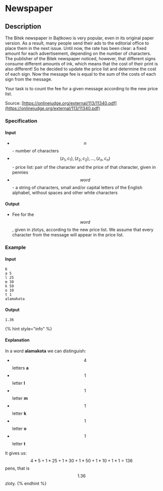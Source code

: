 # Newspaper

## Description

The Bitek newspaper in Bajtkowo is very popular, even in its original paper version.
As a result, many people send their ads to the editorial office to place them in the next issue.
Until now, the rate has been clear: a fixed amount for each advertisement, depending on the number of characters.
The publisher of the Bitek newspaper noticed, however, that different signs consume different amounts of ink, which means that the cost of their print is also different!
So he decided to update the price list and determine the cost of each sign. Now the message fee is equal to the sum of the costs of each sign from the message.

Your task is to count the fee for a given message according to the new price list.


Source: [https://onlinejudge.org/external/113/11340.pdf](https://onlinejudge.org/external/113/11340.pdf)

### Specification

#### Input

* $$n$$ - number of characters
* $$(z_1, c_1), (z_2, c_2), ..., (z_n, c_n)$$ - price list: pair of the character and the price of that character, given in pennies
* $$word$$ - a string of characters, small and/or capital letters of the English alphabet, without spaces and other white characters

#### Output

* Fee for the $$word$$, given in zlotys, according to the new price list. We assume that every character from the message will appear in the price list.

### Example

#### Input

```
6
a 5
l 25
m 30
k 50
o 10
t 1
alamakota
```

#### Output

```
1.36
```

{% hint style="info" %}
#### Explanation

In a word **alamakota** we can distinguish:

* $$4$$ letters **a**
* $$1$$ letter **l**
* $$1$$ letter **m**
* $$1$$ letter **k**
* $$1$$ letter **o**
* $$1$$ letter **t**

It gives us:
$$4*5+1*25+1*30+1*50+1*10+1*1=136$$ pens, that is $$1.36$$ zloty.
{% endhint %}